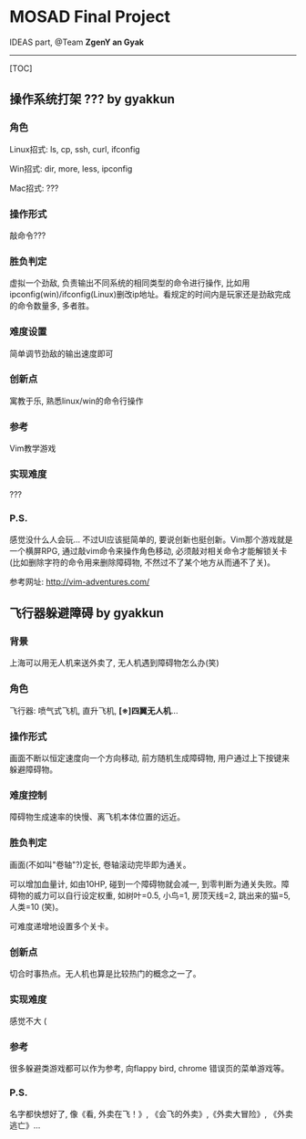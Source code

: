 # MOSAD Final Project

IDEAS part, @Team **ZgenY an Gyak**

----------------------------------------

[TOC]

## 操作系统打架 ??? 	by gyakkun

### 角色

Linux招式: ls, cp, ssh, curl, ifconfig

Win招式: dir, more, less, ipconfig

Mac招式: ???

### 操作形式

敲命令???

### 胜负判定

虚拟一个劲敌, 负责输出不同系统的相同类型的命令进行操作, 比如用ipconfig(win)/ifconfig(Linux)删改ip地址。看规定的时间内是玩家还是劲敌完成的命令数量多, 多者胜。

### 难度设置

简单调节劲敌的输出速度即可

### 创新点

寓教于乐, 熟悉linux/win的命令行操作

### 参考

Vim教学游戏

### 实现难度

???

### P.S. 

感觉没什么人会玩... 不过UI应该挺简单的, 要说创新也挺创新。Vim那个游戏就是一个横屏RPG, 通过敲vim命令来操作角色移动, 必须敲对相关命令才能解锁关卡(比如删除字符的命令用来删除障碍物, 不然过不了某个地方从而通不了关)。

参考网址: http://vim-adventures.com/
	

## 飞行器躲避障碍 	by gyakkun 

### 背景

上海可以用无人机来送外卖了, 无人机遇到障碍物怎么办(笑)

### 角色

飞行器: 喷气式飞机, 直升飞机, **[※]四翼无人机**...

### 操作形式

画面不断以恒定速度向一个方向移动, 前方随机生成障碍物, 用户通过上下按键来躲避障碍物。

### 难度控制

障碍物生成速率的快慢、离飞机本体位置的远近。

### 胜负判定

画面(不如叫"卷轴"?)定长, 卷轴滚动完毕即为通关。

可以增加血量计, 如由10HP, 碰到一个障碍物就会减一, 到零判断为通关失败。障碍物的威力可以自行设定权重, 如树叶=0.5, 小鸟=1, 房顶天线=2, 跳出来的猫=5, 人类=10 (笑)。

可难度递增地设置多个关卡。

### 创新点

切合时事热点。无人机也算是比较热门的概念之一了。

### 实现难度

感觉不大 (

### 参考

很多躲避类游戏都可以作为参考, 向flappy bird, chrome 错误页的菜单游戏等。

### P.S.

名字都快想好了, 像《看, 外卖在飞！》, 《会飞的外卖》,《外卖大冒险》, 《外卖逃亡》...